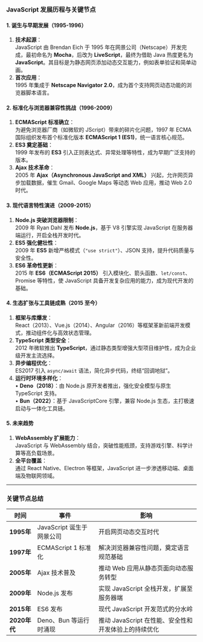 
### JavaScript 发展历程与关键节点

#### **1. 诞生与早期发展（1995-1996）**
1. **技术起源**：  
  JavaScript 由 Brendan Eich 于 1995 年在网景公司（Netscape）开发完成，最初命名为 **Mocha**，后改为 **LiveScript**，最终为借助 Java 热度更名为 **JavaScript**。其目标是为静态网页添加动态交互能力，例如表单验证和简单动画。  
2. **首次应用**：  
  1995 年集成于 **Netscape Navigator 2.0**，成为首个支持网页动态功能的浏览器脚本语言。

#### **2. 标准化与浏览器兼容性挑战（1996-2009）**
1. **ECMAScript 标准确立**：  
  为避免浏览器厂商（如微软的 JScript）带来的碎片化问题，1997 年 ECMA 国际组织发布首个标准化版本 **ECMAScript 1 (ES1)**，统一语言核心规范。  
2. **ES3 奠定基础**：  
  1999 年发布的 **ES3** 引入正则表达式、异常处理等特性，成为早期广泛支持的版本。  
3. **Ajax 技术革命**：  
  2005 年 **Ajax（Asynchronous JavaScript and XML）** 兴起，允许网页异步加载数据，催生 Gmail、Google Maps 等动态 Web 应用，推动 Web 2.0 时代。

#### **3. 现代语言特性演进（2009-2015）**
1. **Node.js 突破浏览器限制**：  
  2009 年 Ryan Dahl 发布 **Node.js**，基于 V8 引擎实现 JavaScript 在服务器端运行，开启全栈开发时代。  
2. **ES5 强化健壮性**：  
  2009 年 **ES5** 新增严格模式（`"use strict"`）、JSON 支持，提升代码质量与安全性。  
3. **ES6 革命性更新**：  
  2015 年 **ES6（ECMAScript 2015）** 引入模块化、箭头函数、`let/const`、Promise 等特性，使 JavaScript 具备开发复杂应用的能力，成为现代开发的基础。

#### **4. 生态扩张与工具链成熟（2015 至今）**
1. **框架与库爆发**：  
  React（2013）、Vue.js（2014）、Angular（2016）等框架革新前端开发模式，推动组件化与高效状态管理。  
2. **TypeScript 类型安全**：  
  2012 年微软推出 **TypeScript**，通过静态类型增强大型项目维护性，成为企业级开发主流选择。  
3. **异步编程优化**：  
  ES2017 引入 `async/await` 语法，简化异步代码，终结“回调地狱”。  
4. **运行时环境多样化**：  
  • **Deno（2018）**：由 Node.js 原开发者推出，强化安全模型与原生 TypeScript 支持。  
  • **Bun（2022）**：基于 JavaScriptCore 引擎，兼容 Node.js 生态，主打极速启动与一体化工具链。

#### **5. 未来趋势**
1. **WebAssembly 扩展能力**：  
  JavaScript 与 WebAssembly 结合，突破性能瓶颈，支持游戏引擎、科学计算等高负载场景。  
2. **全平台覆盖**：  
  通过 React Native、Electron 等框架，JavaScript 进一步渗透移动端、桌面端及物联网领域。

---

### 关键节点总结
| **时间**       | **事件**                                                                 | **影响**                                                                 |
|----------------|--------------------------------------------------------------------------|--------------------------------------------------------------------------|
| **1995年**     | JavaScript 诞生于网景公司                                               | 开启网页动态交互时代                                                     |
| **1997年**     | ECMAScript 1 标准化                                                     | 解决浏览器兼容性问题，奠定语言规范基础                                   |
| **2005年**     | Ajax 技术普及                                                           | 推动 Web 应用从静态页面向动态服务转型                                    |
| **2009年**     | Node.js 发布                                                            | 实现 JavaScript 全栈开发，扩展至服务器端                                 |
| **2015年**     | ES6 发布                                                                | 现代 JavaScript 开发范式的分水岭                                        |
| **2020年代**   | Deno、Bun 等运行时涌现                                                  | 推动 JavaScript 在性能、安全性和开发体验上的持续优化                     |

